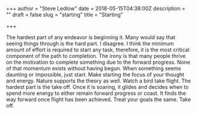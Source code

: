 +++
author = "Steve Ledlow"
date = 2018-05-15T04:38:00Z
description = ""
draft = false
slug = "starting"
title = "Starting"

+++


The hardest part of any endeavor is beginning it.  Many would say that seeing things through is the hard part.  I disagree.  I think the minimum amount of effort is required to start any task, therefore, it is the most critical component of the path to completion.  The irony is that many people thrive on the motivation to complete something due to the forward progress.  None of that momentum exists without having begun.  When something seems daunting or impossible, just start.  Make starting the focus of your thought and energy.  Nature supports the theory as well.  Watch a bird take flight.  The hardest part is the take off.  Once it is soaring, it glides and decides when to spend more energy to either remain forward progress or coast.  It finds the way forward once flight has been achieved.  Treat your goals the same.  Take off.

